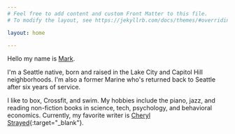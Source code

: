 ```yaml
---
# Feel free to add content and custom Front Matter to this file.
# To modify the layout, see https://jekyllrb.com/docs/themes/#overriding-theme-defaults

layout: home

---
```


Hello my name is [Mark](mailto:markabonicillo@gmail.com). 

I'm a Seattle native, born and raised in the Lake City and Capitol Hill neighborhoods. I'm also a former Marine who's returned back to Seattle after six years of service. 

I like to box, Crossfit, and swim. 
My hobbies include the piano, jazz, and reading non-fiction books in science, tech, psychology, and behavioral economics. 
Currently, my favorite writer is [Cheryl Strayed](http://www.cherylstrayed.com/tiny_beautiful_things_114549.htm){:target="_blank"}.
